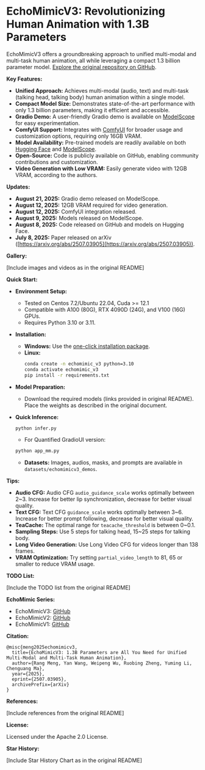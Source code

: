 # EchoMimicV3: Revolutionizing Human Animation with 1.3B Parameters

EchoMimicV3 offers a groundbreaking approach to unified multi-modal and multi-task human animation, all while leveraging a compact 1.3 billion parameter model.  [Explore the original repository on GitHub](https://github.com/antgroup/echomimic_v3).

**Key Features:**

*   **Unified Approach:**  Achieves multi-modal (audio, text) and multi-task (talking head, talking body) human animation within a single model.
*   **Compact Model Size:** Demonstrates state-of-the-art performance with only 1.3 billion parameters, making it efficient and accessible.
*   **Gradio Demo:** A user-friendly Gradio demo is available on [ModelScope](https://modelscope.cn/studios/BadToBest/EchoMimicV3) for easy experimentation.
*   **ComfyUI Support:**  Integrates with [ComfyUI](https://github.com/smthemex/ComfyUI_EchoMimic) for broader usage and customization options, requiring only 16GB VRAM.
*   **Model Availability:**  Pre-trained models are readily available on both [Hugging Face](https://huggingface.co/BadToBest/EchoMimicV3) and [ModelScope](https://modelscope.cn/models/BadToBest/EchoMimicV3).
*   **Open-Source:** Code is publicly available on GitHub, enabling community contributions and customization.
*   **Video Generation with Low VRAM:** Easily generate video with 12GB VRAM, according to the authors.

**Updates:**

*   **August 21, 2025:** Gradio demo released on ModelScope.
*   **August 12, 2025:**  12GB VRAM required for video generation.
*   **August 12, 2025:** ComfyUI integration released.
*   **August 9, 2025:** Models released on ModelScope.
*   **August 8, 2025:** Code released on GitHub and models on Hugging Face.
*   **July 8, 2025:** Paper released on arXiv ([https://arxiv.org/abs/2507.03905](https://arxiv.org/abs/2507.03905)).

**Gallery:**

[Include images and videos as in the original README]

**Quick Start:**

*   **Environment Setup:**
    *   Tested on Centos 7.2/Ubuntu 22.04, Cuda >= 12.1
    *   Compatible with A100 (80G), RTX 4090D (24G), and V100 (16G) GPUs.
    *   Requires Python 3.10 or 3.11.

*   **Installation:**
    *   **Windows:** Use the [one-click installation package](https://pan.baidu.com/share/init?surl=cV7i2V0wF4exDtKjJrAUeA).
    *   **Linux:**
        ```bash
        conda create -n echomimic_v3 python=3.10
        conda activate echomimic_v3
        pip install -r requirements.txt
        ```

*   **Model Preparation:**
    *   Download the required models (links provided in original README).  Place the weights as described in the original document.

*   **Quick Inference:**
    ```bash
    python infer.py
    ```
    * For Quantified GradioUI version:
    ```bash
    python app_mm.py
    ```
    *   **Datasets:** Images, audios, masks, and prompts are available in `datasets/echomimicv3_demos`.

**Tips:**

*   **Audio CFG:** Audio CFG `audio_guidance_scale` works optimally between 2~3. Increase for better lip synchronization, decrease for better visual quality.
*   **Text CFG:** Text CFG `guidance_scale` works optimally between 3~6. Increase for better prompt following, decrease for better visual quality.
*   **TeaCache:**  The optimal range for `teacache_threshold` is between 0~0.1.
*   **Sampling Steps:** Use 5 steps for talking head, 15~25 steps for talking body.
*   **Long Video Generation:** Use Long Video CFG for videos longer than 138 frames.
*   **VRAM Optimization:** Try setting `partial_video_length` to 81, 65 or smaller to reduce VRAM usage.

**TODO List:**

[Include the TODO list from the original README]

**EchoMimic Series:**

*   EchoMimicV3:  [GitHub](https://github.com/antgroup/echomimic_v3)
*   EchoMimicV2:  [GitHub](https://github.com/antgroup/echomimic_v2)
*   EchoMimicV1:  [GitHub](https://github.com/antgroup/echomimic)

**Citation:**

```
@misc{meng2025echomimicv3,
  title={EchoMimicV3: 1.3B Parameters are All You Need for Unified Multi-Modal and Multi-Task Human Animation},
  author={Rang Meng, Yan Wang, Weipeng Wu, Ruobing Zheng, Yuming Li, Chenguang Ma},
  year={2025},
  eprint={2507.03905},
  archivePrefix={arXiv}
}
```

**References:**

[Include references from the original README]

**License:**

Licensed under the Apache 2.0 License.

**Star History:**

[Include Star History Chart as in the original README]